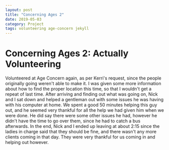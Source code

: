 ```yaml
---
layout: post
title: "Concerning Ages 2"
date: 2019-05-03
category: Project
tags: volunteering age-concern jekyll
---
```


# Concerning Ages 2: Actually Volunteering

Volunteered at Age Concern again, as per Kerri's request, since the people originally going weren't able to make it. I was given some more information about how to find the proper location this time, so that
I wouldn't get a repeat of last time. After arriving and finding out what was going on, Nick and I sat down and helped a gentleman out with some issues he was having with his computer at home.
We spent a good 50 minutes helping this guy out, and he seemed very thankful for all the help we had given him when we were done. He did say there were some other issues he had, however he didn't have the time
to go over them, since he had to catch a bus afterwards.
In the end, Nick and I ended up leaving at about 2:15 since the ladies in charge said that they should be fine, and there wasn't any more clients coming in that day. They were very thankful for us coming in and
helping out however.
